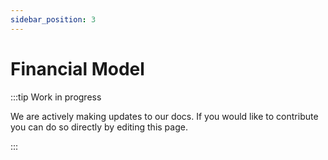 ```yaml
---
sidebar_position: 3
---
```


# Financial Model

:::tip Work in progress

We are actively making updates to our docs. If you would like to contribute you can do so directly by editing this page.

:::